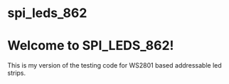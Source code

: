 # spi_leds_862
<h1>Welcome to SPI_LEDS_862!</h1>
<p>This is my version of the testing code for WS2801 based addressable led strips.</p>
